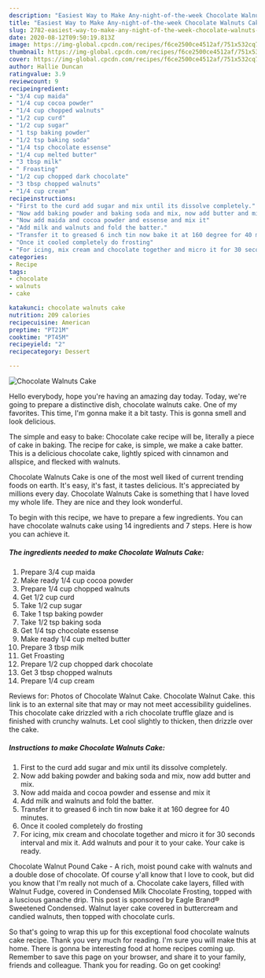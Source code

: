 ```yaml
---
description: "Easiest Way to Make Any-night-of-the-week Chocolate Walnuts Cake"
title: "Easiest Way to Make Any-night-of-the-week Chocolate Walnuts Cake"
slug: 2782-easiest-way-to-make-any-night-of-the-week-chocolate-walnuts-cake
date: 2020-08-12T09:50:19.813Z
image: https://img-global.cpcdn.com/recipes/f6ce2500ce4512af/751x532cq70/chocolate-walnuts-cake-recipe-main-photo.jpg
thumbnail: https://img-global.cpcdn.com/recipes/f6ce2500ce4512af/751x532cq70/chocolate-walnuts-cake-recipe-main-photo.jpg
cover: https://img-global.cpcdn.com/recipes/f6ce2500ce4512af/751x532cq70/chocolate-walnuts-cake-recipe-main-photo.jpg
author: Hallie Duncan
ratingvalue: 3.9
reviewcount: 9
recipeingredient:
- "3/4 cup maida"
- "1/4 cup cocoa powder"
- "1/4 cup chopped walnuts"
- "1/2 cup curd"
- "1/2 cup sugar"
- "1 tsp baking powder"
- "1/2 tsp baking soda"
- "1/4 tsp chocolate essense"
- "1/4 cup melted butter"
- "3 tbsp milk"
- " Froasting"
- "1/2 cup chopped dark chocolate"
- "3 tbsp chopped walnuts"
- "1/4 cup cream"
recipeinstructions:
- "First to the curd add sugar and mix until its dissolve completely."
- "Now add baking powder and baking soda and mix, now add butter and mix."
- "Now add maida and cocoa powder and essense and mix it"
- "Add milk and walnuts and fold the batter."
- "Transfer it to greased 6 inch tin now bake it at 160 degree for 40 minutes."
- "Once it cooled completely do frosting"
- "For icing, mix cream and chocolate together and micro it for 30 seconds interval and mix it. Add walnuts and pour it to your cake. Your cake is ready."
categories:
- Recipe
tags:
- chocolate
- walnuts
- cake

katakunci: chocolate walnuts cake 
nutrition: 209 calories
recipecuisine: American
preptime: "PT21M"
cooktime: "PT45M"
recipeyield: "2"
recipecategory: Dessert

---
```



![Chocolate Walnuts Cake](https://img-global.cpcdn.com/recipes/f6ce2500ce4512af/751x532cq70/chocolate-walnuts-cake-recipe-main-photo.jpg)

Hello everybody, hope you're having an amazing day today. Today, we're going to prepare a distinctive dish, chocolate walnuts cake. One of my favorites. This time, I'm gonna make it a bit tasty. This is gonna smell and look delicious.

The simple and easy to bake: Chocolate cake recipe will be, literally a piece of cake in baking. The recipe for cake, is simple, we make a cake batter. This is a delicious chocolate cake, lightly spiced with cinnamon and allspice, and flecked with walnuts.

Chocolate Walnuts Cake is one of the most well liked of current trending foods on earth. It's easy, it's fast, it tastes delicious. It's appreciated by millions every day. Chocolate Walnuts Cake is something that I have loved my whole life. They are nice and they look wonderful.


To begin with this recipe, we have to prepare a few ingredients. You can have chocolate walnuts cake using 14 ingredients and 7 steps. Here is how you can achieve it.

<!--inarticleads1-->

##### The ingredients needed to make Chocolate Walnuts Cake:

1. Prepare 3/4 cup maida
1. Make ready 1/4 cup cocoa powder
1. Prepare 1/4 cup chopped walnuts
1. Get 1/2 cup curd
1. Take 1/2 cup sugar
1. Take 1 tsp baking powder
1. Take 1/2 tsp baking soda
1. Get 1/4 tsp chocolate essense
1. Make ready 1/4 cup melted butter
1. Prepare 3 tbsp milk
1. Get  Froasting
1. Prepare 1/2 cup chopped dark chocolate
1. Get 3 tbsp chopped walnuts
1. Prepare 1/4 cup cream


Reviews for: Photos of Chocolate Walnut Cake. Chocolate Walnut Cake. this link is to an external site that may or may not meet accessibility guidelines. This chocolate cake drizzled with a rich chocolate truffle glaze and is finished with crunchy walnuts. Let cool slightly to thicken, then drizzle over the cake. 

<!--inarticleads2-->

##### Instructions to make Chocolate Walnuts Cake:

1. First to the curd add sugar and mix until its dissolve completely.
1. Now add baking powder and baking soda and mix, now add butter and mix.
1. Now add maida and cocoa powder and essense and mix it
1. Add milk and walnuts and fold the batter.
1. Transfer it to greased 6 inch tin now bake it at 160 degree for 40 minutes.
1. Once it cooled completely do frosting
1. For icing, mix cream and chocolate together and micro it for 30 seconds interval and mix it. Add walnuts and pour it to your cake. Your cake is ready.


Chocolate Walnut Pound Cake - A rich, moist pound cake with walnuts and a double dose of chocolate. Of course y&#39;all know that I love to cook, but did you know that I&#39;m really not much of a. Chocolate cake layers, filled with Walnut Fudge, covered in Condensed Milk Chocolate Frosting, topped with a luscious ganache drip. This post is sponsored by Eagle Brand® Sweetened Condensed. Walnut layer cake covered in buttercream and candied walnuts, then topped with chocolate curls. 

So that's going to wrap this up for this exceptional food chocolate walnuts cake recipe. Thank you very much for reading. I'm sure you will make this at home. There is gonna be interesting food at home recipes coming up. Remember to save this page on your browser, and share it to your family, friends and colleague. Thank you for reading. Go on get cooking!
